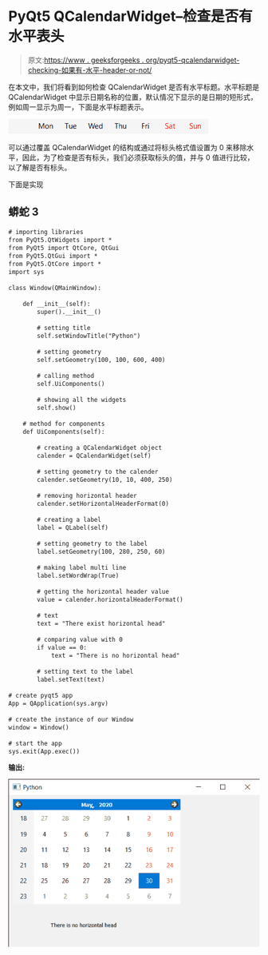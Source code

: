 # PyQt5 QCalendarWidget–检查是否有水平表头

> 原文:[https://www . geeksforgeeks . org/pyqt5-qcalendarwidget-checking-如果有-水平-header-or-not/](https://www.geeksforgeeks.org/pyqt5-qcalendarwidget-checking-if-there-is-horizontal-header-or-not/)

在本文中，我们将看到如何检查 QCalendarWidget 是否有水平标题。水平标题是 QCalendarWidget 中显示日期名称的位置，默认情况下显示的是日期的短形式，例如周一显示为周一，下面是水平标题表示。

![](img/286af9c212ec9e286c20fcde4882b01a.png)

可以通过覆盖 QCalendarWidget 的结构或通过将标头格式值设置为 0 来移除水平，因此，为了检查是否有标头，我们必须获取标头的值，并与 0 值进行比较，以了解是否有标头。

下面是实现

## 蟒蛇 3

```
# importing libraries
from PyQt5.QtWidgets import *
from PyQt5 import QtCore, QtGui
from PyQt5.QtGui import *
from PyQt5.QtCore import *
import sys

class Window(QMainWindow):

    def __init__(self):
        super().__init__()

        # setting title
        self.setWindowTitle("Python")

        # setting geometry
        self.setGeometry(100, 100, 600, 400)

        # calling method
        self.UiComponents()

        # showing all the widgets
        self.show()

    # method for components
    def UiComponents(self):

        # creating a QCalendarWidget object
        calender = QCalendarWidget(self)

        # setting geometry to the calender
        calender.setGeometry(10, 10, 400, 250)

        # removing horizontal header
        calender.setHorizontalHeaderFormat(0)

        # creating a label
        label = QLabel(self)

        # setting geometry to the label
        label.setGeometry(100, 280, 250, 60)

        # making label multi line
        label.setWordWrap(True)

        # getting the horizontal header value
        value = calender.horizontalHeaderFormat()

        # text
        text = "There exist horizontal head"

        # comparing value with 0
        if value == 0:
            text = "There is no horizontal head"

        # setting text to the label
        label.setText(text)

# create pyqt5 app
App = QApplication(sys.argv)

# create the instance of our Window
window = Window()

# start the app
sys.exit(App.exec())
```

**输出:**

![](img/cd6d961b559a2a9a84093628b5ab2f82.png)